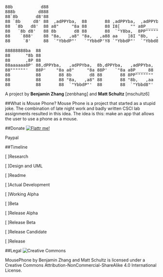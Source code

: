 <pre>                                                           
88b           d88                                               
888b         d888                                               
88`8b       d8'88                                               
88 `8b     d8' 88  ,adPPYba,  88       88 ,adPPYba,  ,adPPYba,  
88  `8b   d8'  88 a8"     "8a 88       88 I8[    "" a8P_____88  
88   `8b d8'   88 8b       d8 88       88  `"Y8ba,  8PP"""""""  
88    `888'    88 "8a,   ,a8" "8a,   ,a88 aa    ]8I "8b,   ,aa  
88     `8'     88  `"YbbdP"'   `"YbbdP'Y8 `"YbbdP"'  `"Ybbd8"'  
                                                         
88888888ba  88                                              
88      "8b 88                                              
88      ,8P 88                                              
88aaaaaa8P' 88,dPPYba,   ,adPPYba,  8b,dPPYba,   ,adPPYba,  
88""""""'   88P'    "8a a8"     "8a 88P'   `"8a a8P_____88  
88          88       88 8b       d8 88       88 8PP"""""""  
88          88       88 "8a,   ,a8" 88       88 "8b,   ,aa  
88          88       88  `"YbbdP"'  88       88  `"Ybbd8"'  
</pre>                                                           
A project by **Benjamin Zhang** [zenbhang] and **Matt Schultz** [mschultz6]

##What is Mouse Phone?
Mouse Phone is a project that started as a stupid joke. The combination of late night work and badly written CSCI lab assignments resulted in this idea. The idea is this: make an app that allows the user to use a phone as a mouse.

##Donate
<a href="https://flattr.com/submit/auto?user_id=zenbhang&url=https%3A%2F%2Fflattr.com%2Fprofile%2Fzenbhang" target="_blank"><img src="//button.flattr.com/flattr-badge-large.png" alt="Flattr me!" title="Flattr me!" border="0"></a>


Paypal


##Timeline

[ ]Research

[ ]Design and UML

[ ]Readme

[ ]Actual Development

[ ]Working Alpha

[ ]Beta

[ ]Release Alpha

[ ]Release Beta

[ ]Release Candidate

[ ]Release


##Legal
![Creative Commons](https://licensebuttons.net/l/by-nc-sa/4.0/88x31.png)

MousePhone by Benjamin Zhang and Matt Schultz is licensed under a Creative Commons Attribution-NonCommercial-ShareAlike 4.0 International License.
